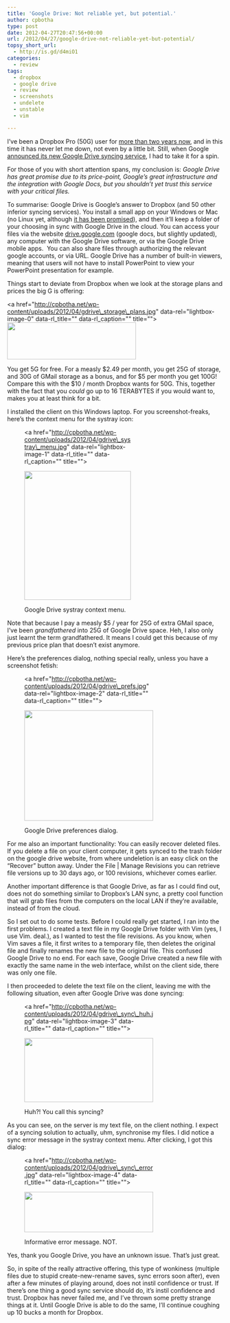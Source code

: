 ```yaml
---
title: 'Google Drive: Not reliable yet, but potential.'
author: cpbotha
type: post
date: 2012-04-27T20:47:56+00:00
url: /2012/04/27/google-drive-not-reliable-yet-but-potential/
topsy_short_url:
  - http://is.gd/d4miO1
categories:
  - review
tags:
  - dropbox
  - google drive
  - review
  - screenshots
  - undelete
  - unstable
  - vim

---
```

I&#8217;ve been a Dropbox Pro (50G) user for [more than two years now][1], and in this time it has never let me down, not even by a little bit. Still, when Google [announced its new Google Drive syncing service][2], I had to take it for a spin.

For those of you with short attention spans, my conclusion is: _Google Drive has great promise due to its price-point, Google&#8217;s great infrastructure and the integration with Google Docs, but you shouldn&#8217;t yet trust this service with your critical files._

To summarise: Google Drive is Google&#8217;s answer to Dropbox (and 50 other inferior syncing services). You install a small app on your Windows or Mac (no Linux yet, although [it has been promised][3]), and then it&#8217;ll keep a folder of your choosing in sync with Google Drive in the cloud. You can access your files via the website [drive.google.com][4] (google docs, but slightly updated), any computer with the Google Drive software, or via the Google Drive mobile apps.  You can also share files through authorizing the relevant google accounts, or via URL. Google Drive has a number of built-in viewers, meaning that users will not have to install PowerPoint to view your PowerPoint presentation for example.

Things start to deviate from Dropbox when we look at the storage plans and prices the big G is offering:

<a href="http://cpbotha.net/wp-content/uploads/2012/04/gdrive\_storage\_plans.jpg" data-rel="lightbox-image-0" data-rl\_title="" data-rl\_caption="" title=""><img data-attachment-id="1654" data-permalink="https://cpbotha.net/2012/04/27/google-drive-not-reliable-yet-but-potential/gdrive_storage_plans/" data-orig-file="https://cpbotha.net/wp-content/uploads/2012/04/gdrive_storage_plans.jpg" data-orig-size="744,215" data-comments-opened="1" data-image-meta="{&quot;aperture&quot;:&quot;0&quot;,&quot;credit&quot;:&quot;&quot;,&quot;camera&quot;:&quot;&quot;,&quot;caption&quot;:&quot;&quot;,&quot;created_timestamp&quot;:&quot;0&quot;,&quot;copyright&quot;:&quot;&quot;,&quot;focal_length&quot;:&quot;0&quot;,&quot;iso&quot;:&quot;0&quot;,&quot;shutter_speed&quot;:&quot;0&quot;,&quot;title&quot;:&quot;&quot;}" data-image-title="gdrive_storage_plans" data-image-description="" data-medium-file="https://cpbotha.net/wp-content/uploads/2012/04/gdrive_storage_plans-300x86.jpg" data-large-file="https://cpbotha.net/wp-content/uploads/2012/04/gdrive_storage_plans.jpg" class="aligncenter size-medium wp-image-1654" title="gdrive_storage_plans" src="http://cpbotha.net/wp-content/uploads/2012/04/gdrive_storage_plans-300x86.jpg" alt="" width="300" height="86" srcset="https://cpbotha.net/wp-content/uploads/2012/04/gdrive_storage_plans-300x86.jpg 300w, https://cpbotha.net/wp-content/uploads/2012/04/gdrive_storage_plans.jpg 744w" sizes="(max-width: 300px) 85vw, 300px" /></a>

You get 5G for free. For a measly $2.49 per month, you get 25G of storage, and 30G of GMail storage as a bonus, and for $5 per month you get 100G! Compare this with the $10 / month Dropbox wants for 50G. This, together with the fact that you _could_ go up to 16 TERABYTES if you would want to, makes you at least think for a bit.

I installed the client on this Windows laptop. For you screenshot-freaks, here&#8217;s the context menu for the systray icon:<figure id="attachment_1657" aria-describedby="caption-attachment-1657" style="width: 248px" class="wp-caption aligncenter"><a href="http://cpbotha.net/wp-content/uploads/2012/04/gdrive\_systray\_menu.jpg" data-rel="lightbox-image-1" data-rl\_title="" data-rl\_caption="" title="">

<img data-attachment-id="1657" data-permalink="https://cpbotha.net/2012/04/27/google-drive-not-reliable-yet-but-potential/gdrive_systray_menu/" data-orig-file="https://cpbotha.net/wp-content/uploads/2012/04/gdrive_systray_menu.jpg" data-orig-size="302,365" data-comments-opened="1" data-image-meta="{&quot;aperture&quot;:&quot;0&quot;,&quot;credit&quot;:&quot;&quot;,&quot;camera&quot;:&quot;&quot;,&quot;caption&quot;:&quot;&quot;,&quot;created_timestamp&quot;:&quot;0&quot;,&quot;copyright&quot;:&quot;&quot;,&quot;focal_length&quot;:&quot;0&quot;,&quot;iso&quot;:&quot;0&quot;,&quot;shutter_speed&quot;:&quot;0&quot;,&quot;title&quot;:&quot;&quot;}" data-image-title="gdrive_systray_menu" data-image-description="" data-medium-file="https://cpbotha.net/wp-content/uploads/2012/04/gdrive_systray_menu-248x300.jpg" data-large-file="https://cpbotha.net/wp-content/uploads/2012/04/gdrive_systray_menu.jpg" class="size-medium wp-image-1657" title="gdrive_systray_menu" src="http://cpbotha.net/wp-content/uploads/2012/04/gdrive_systray_menu-248x300.jpg" alt="" width="248" height="300" srcset="https://cpbotha.net/wp-content/uploads/2012/04/gdrive_systray_menu-248x300.jpg 248w, https://cpbotha.net/wp-content/uploads/2012/04/gdrive_systray_menu.jpg 302w" sizes="(max-width: 248px) 85vw, 248px" /></a><figcaption id="caption-attachment-1657" class="wp-caption-text">Google Drive systray context menu.</figcaption></figure> 

Note that because I pay a measly $5 / year for 25G of extra GMail space, I&#8217;ve been _grandfathered_ into 25G of Google Drive space. Heh, I also only just learnt the term grandfathered. It means I could get this because of my previous price plan that doesn&#8217;t exist anymore.

Here&#8217;s the preferences dialog, nothing special really, unless you have a screenshot fetish:<figure id="attachment_1653" aria-describedby="caption-attachment-1653" style="width: 300px" class="wp-caption aligncenter"><a href="http://cpbotha.net/wp-content/uploads/2012/04/gdrive\_prefs.jpg" data-rel="lightbox-image-2" data-rl\_title="" data-rl_caption="" title="">

<img data-attachment-id="1653" data-permalink="https://cpbotha.net/2012/04/27/google-drive-not-reliable-yet-but-potential/gdrive_prefs/" data-orig-file="https://cpbotha.net/wp-content/uploads/2012/04/gdrive_prefs.jpg" data-orig-size="567,487" data-comments-opened="1" data-image-meta="{&quot;aperture&quot;:&quot;0&quot;,&quot;credit&quot;:&quot;&quot;,&quot;camera&quot;:&quot;&quot;,&quot;caption&quot;:&quot;&quot;,&quot;created_timestamp&quot;:&quot;0&quot;,&quot;copyright&quot;:&quot;&quot;,&quot;focal_length&quot;:&quot;0&quot;,&quot;iso&quot;:&quot;0&quot;,&quot;shutter_speed&quot;:&quot;0&quot;,&quot;title&quot;:&quot;&quot;}" data-image-title="gdrive_prefs" data-image-description="" data-medium-file="https://cpbotha.net/wp-content/uploads/2012/04/gdrive_prefs-300x257.jpg" data-large-file="https://cpbotha.net/wp-content/uploads/2012/04/gdrive_prefs.jpg" class="size-medium wp-image-1653" title="gdrive_prefs" src="http://cpbotha.net/wp-content/uploads/2012/04/gdrive_prefs-300x257.jpg" alt="" width="300" height="257" srcset="https://cpbotha.net/wp-content/uploads/2012/04/gdrive_prefs-300x257.jpg 300w, https://cpbotha.net/wp-content/uploads/2012/04/gdrive_prefs.jpg 567w" sizes="(max-width: 300px) 85vw, 300px" /></a><figcaption id="caption-attachment-1653" class="wp-caption-text">Google Drive preferences dialog.</figcaption></figure> 

For me also an important functionality: You can easily recover deleted files. If you delete a file on your client computer, it gets synced to the trash folder on the google drive website, from where undeletion is an easy click on the &#8220;Recover&#8221; button away. Under the File | Manage Revisions you can retrieve file versions up to 30 days ago, or 100 revisions, whichever comes earlier.

Another important difference is that Google Drive, as far as I could find out, does not do something similar to Dropbox&#8217;s LAN sync, a pretty cool function that will grab files from the computers on the local LAN if they&#8217;re available, instead of from the cloud.

So I set out to do some tests. Before I could really get started, I ran into the first problems. I created a text file in my Google Drive folder with Vim (yes, I use Vim. deal.), as I wanted to test the file revisions. As you know, when Vim saves a file, it first writes to a temporary file, then deletes the original file and finally renames the new file to the original file. This confused Google Drive to no end. For each save, Google Drive created a new file with exactly the same name in the web interface, whilst on the client side, there was only one file.

I then proceeded to delete the text file on the client, leaving me with the following situation, even after Google Drive was done syncing:<figure id="attachment_1656" aria-describedby="caption-attachment-1656" style="width: 300px" class="wp-caption aligncenter"><a href="http://cpbotha.net/wp-content/uploads/2012/04/gdrive\_sync\_huh.jpg" data-rel="lightbox-image-3" data-rl\_title="" data-rl\_caption="" title="">

<img data-attachment-id="1656" data-permalink="https://cpbotha.net/2012/04/27/google-drive-not-reliable-yet-but-potential/gdrive_sync_huh/" data-orig-file="https://cpbotha.net/wp-content/uploads/2012/04/gdrive_sync_huh.jpg" data-orig-size="899,448" data-comments-opened="1" data-image-meta="{&quot;aperture&quot;:&quot;0&quot;,&quot;credit&quot;:&quot;&quot;,&quot;camera&quot;:&quot;&quot;,&quot;caption&quot;:&quot;&quot;,&quot;created_timestamp&quot;:&quot;0&quot;,&quot;copyright&quot;:&quot;&quot;,&quot;focal_length&quot;:&quot;0&quot;,&quot;iso&quot;:&quot;0&quot;,&quot;shutter_speed&quot;:&quot;0&quot;,&quot;title&quot;:&quot;&quot;}" data-image-title="gdrive_sync_huh" data-image-description="" data-medium-file="https://cpbotha.net/wp-content/uploads/2012/04/gdrive_sync_huh-300x149.jpg" data-large-file="https://cpbotha.net/wp-content/uploads/2012/04/gdrive_sync_huh.jpg" class="size-medium wp-image-1656" title="gdrive_sync_huh" src="http://cpbotha.net/wp-content/uploads/2012/04/gdrive_sync_huh-300x149.jpg" alt="" width="300" height="149" srcset="https://cpbotha.net/wp-content/uploads/2012/04/gdrive_sync_huh-300x149.jpg 300w, https://cpbotha.net/wp-content/uploads/2012/04/gdrive_sync_huh.jpg 899w" sizes="(max-width: 300px) 85vw, 300px" /></a><figcaption id="caption-attachment-1656" class="wp-caption-text">Huh?! You call this syncing?</figcaption></figure> 

As you can see, on the server is my text file, on the client nothing. I expect of a syncing solution to actually, uhm, synchronise my files. I did notice a sync error message in the systray context menu. After clicking, I got this dialog:<figure id="attachment_1655" aria-describedby="caption-attachment-1655" style="width: 300px" class="wp-caption aligncenter"><a href="http://cpbotha.net/wp-content/uploads/2012/04/gdrive\_sync\_error.jpg" data-rel="lightbox-image-4" data-rl\_title="" data-rl\_caption="" title="">

<img data-attachment-id="1655" data-permalink="https://cpbotha.net/2012/04/27/google-drive-not-reliable-yet-but-potential/gdrive_sync_error/" data-orig-file="https://cpbotha.net/wp-content/uploads/2012/04/gdrive_sync_error.jpg" data-orig-size="582,184" data-comments-opened="1" data-image-meta="{&quot;aperture&quot;:&quot;0&quot;,&quot;credit&quot;:&quot;&quot;,&quot;camera&quot;:&quot;&quot;,&quot;caption&quot;:&quot;&quot;,&quot;created_timestamp&quot;:&quot;0&quot;,&quot;copyright&quot;:&quot;&quot;,&quot;focal_length&quot;:&quot;0&quot;,&quot;iso&quot;:&quot;0&quot;,&quot;shutter_speed&quot;:&quot;0&quot;,&quot;title&quot;:&quot;&quot;}" data-image-title="gdrive_sync_error" data-image-description="" data-medium-file="https://cpbotha.net/wp-content/uploads/2012/04/gdrive_sync_error-300x94.jpg" data-large-file="https://cpbotha.net/wp-content/uploads/2012/04/gdrive_sync_error.jpg" class="size-medium wp-image-1655" title="gdrive_sync_error" src="http://cpbotha.net/wp-content/uploads/2012/04/gdrive_sync_error-300x94.jpg" alt="" width="300" height="94" srcset="https://cpbotha.net/wp-content/uploads/2012/04/gdrive_sync_error-300x94.jpg 300w, https://cpbotha.net/wp-content/uploads/2012/04/gdrive_sync_error.jpg 582w" sizes="(max-width: 300px) 85vw, 300px" /></a><figcaption id="caption-attachment-1655" class="wp-caption-text">Informative error message. NOT.</figcaption></figure> 

Yes, thank you Google Drive, you have an unknown issue. That&#8217;s just great.

So, in spite of the really attractive offering, this type of wonkiness (multiple files due to stupid create-new-rename saves, sync errors soon after), even after a few minutes of playing around, does not instil confidence or trust. If there&#8217;s one thing a good sync service should do, it&#8217;s instil confidence and trust. Dropbox has never failed me, and I&#8217;ve thrown some pretty strange things at it. Until Google Drive is able to do the same, I&#8217;ll continue coughing up 10 bucks a month for Dropbox.

 [1]: /2010/03/29/weekly-head-voices-19-the-time-travellers-bbq/ "me gets a dropbox pro account"
 [2]: http://googleblog.blogspot.com/2012/04/introducing-google-drive-yes-really.html "google drive announcement"
 [3]: http://www.pcworld.com/businesscenter/article/254488/google_drive_for_linux_is_on_the_way.html "Google Drive for Linux should come"
 [4]: http://drive.google.com/ "google drive website"